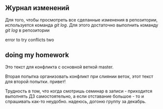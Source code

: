## Журнал изменений

Для того, чтобы просмотреть все сделанные изменения в репозитории, используется команда *git log*. Для этого достаточно выполнить команду *git log* в репозитории

error to try conflicts two


## doing my homework

Это текст для конфликта с основной веткой master. 

Вторая попытка организовать конфликт при слиянии веток, этот текст для второй попытки. привет!





Трудность в том, что когда смотришь семинар в записи - приходится выполнять ДЗ самостоятельно, а если отставание большое - то и спрашивать как-то неудобно. надеюсь, догоню группу за декабрь. 